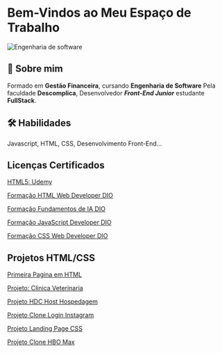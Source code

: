 
# Bem-Vindos ao Meu Espaço de Trabalho

![Engenharia de software](https://academiatech.s3.amazonaws.com/wp-content/uploads/2023/01/imagem-software-21012023.webp)
## 🚀 Sobre mim
Formado em **Gestão Financeira**, cursando **Engenharia de Software** Pela faculdade **Descomplica**, Desenvolvedor ***Front-End Junior*** estudante **FullStack**.


## 🛠 Habilidades
Javascript, HTML, CSS, Desenvolvimento Front-End...


## Licenças Certificados

[HTML5: Udemy](https://www.udemy.com/certificate/UC-13ff9701-36e6-4dd2-a00c-c667f5b19005/)

[Formação HTML Web Developer DIO](https://www.dio.me/certificate/FWBOE85U/share)

[Formação Fundamentos de IA DIO](https://www.dio.me/certificate/H9HVARLW/share)

[Formação JavaScript Developer DIO](https://www.dio.me/certificate/MTRMUMFJ/share)

[Formação CSS Web Developer DIO](https://hermes.dio.me/certificates/R5K73AZN.pdf)



## Projetos HTML/CSS

[Primeira Pagina em HTML](https://franciscodougllas.github.io/Projetos_Front-End_HTML_CSS/01-Primeira-Pagina-HTML/index.html)

[Projeto: Clinica Veterinaria](https://franciscodougllas.github.io/Projetos_Front-End_HTML_CSS/02-Site-DogLovers/Home.html)

[Projeto HDC Host Hospedagem](https://franciscodougllas.github.io/Projetos_Front-End_HTML_CSS/06-HDC-Host/HDCHost.html)

[Projeto Clone Login Instagram](https://franciscodougllas.github.io/Projetos_Front-End_HTML_CSS/07-Clone-Instagram/Clone_pagina_inicial.html)

[Projeto Landing Page CSS](https://franciscodougllas.github.io/Projetos_Front-End_HTML_CSS/10-Landing-Page-CSS/Landing-page-css.html)

[Projeto Clone HBO Max](https://franciscodougllas.github.io/Projetos_Front-End_HTML_CSS/14%20-%20Projeto%20Clone%20HBOMax/)
